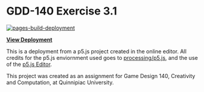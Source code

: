 # GDD-140 Exercise 3.1

[![pages-build-deployment](https://github.com/LittleTealeaf/GDD-140-Exercise-3.1/actions/workflows/pages/pages-build-deployment/badge.svg)](https://github.com/LittleTealeaf/GDD-140-Exercise-3.1/actions/workflows/pages/pages-build-deployment)

[**View Deployment**](https://littletealeaf.github.io/GDD-140-Exercise-3.1/)

This is a deployment from a p5.js project created in the online editor. All credits for the p5.js enviornment used goes to [processing/p5.js](https://github.com/processing/p5.js), and the use of the [p5.js Editor](https://editor.p5js.org/).

This project was created as an assignment for Game Design 140, Creativity and Computation, at Quinnipiac University.
